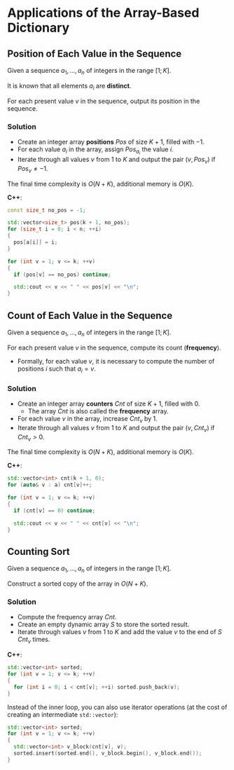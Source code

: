 # Applications of the Array-Based Dictionary

## Position of Each Value in the Sequence

Given a sequence $a_1, \dots, a_n$ of integers in the range $[1; K]$.

It is known that all elements $a_i$ are **distinct**.

For each present value $v$ in the sequence, output its position in the sequence.

### Solution

- Create an integer array **positions** $Pos$ of size $K + 1$, filled with $-1$.
- For each value $a_i$ in the array, assign $Pos_{a_i}$ the value $i$.
- Iterate through all values $v$ from $1$ to $K$ and output the pair $(v, Pos_v)$ if $Pos_v \ne -1$.

The final time complexity is $O(N + K)$, additional memory is $O(K)$.

**C++**:

```cpp
const size_t no_pos = -1;

std::vector<size_t> pos(k + 1, no_pos);
for (size_t i = 0; i < n; ++i)
{
  pos[a[i]] = i;
}

for (int v = 1; v <= k; ++v)
{
  if (pos[v] == no_pos) continue;

  std::cout << v << " " << pos[v] << "\n";
}
```

## Count of Each Value in the Sequence

Given a sequence $a_1, \dots, a_n$ of integers in the range $[1; K]$.

For each present value $v$ in the sequence, compute its count (**frequency**).

- Formally, for each value $v$, it is necessary to compute the number of positions $i$ such that $a_i = v$.

### Solution

- Create an integer array **counters** $Cnt$ of size $K + 1$, filled with $0$.
  - The array $Cnt$ is also called the **frequency** array.
- For each value $v$ in the array, increase $Cnt_v$ by $1$.
- Iterate through all values $v$ from $1$ to $K$ and output the pair $(v, Cnt_v)$ if $Cnt_v > 0$.

The final time complexity is $O(N + K)$, additional memory is $O(K)$.

**C++**:

```cpp
std::vector<int> cnt(k + 1, 0);
for (auto& v : a) cnt[v]++;

for (int v = 1; v <= k; ++v)
{
  if (cnt[v] == 0) continue;

  std::cout << v << " " << cnt[v] << "\n";
}
```

## Counting Sort

Given a sequence $a_1, \dots, a_n$ of integers in the range $[1; K]$.

Construct a sorted copy of the array in $O(N + K)$.

### Solution

- Compute the frequency array $Cnt$.
- Create an empty dynamic array $S$ to store the sorted result.
- Iterate through values $v$ from $1$ to $K$ and add the value $v$ to the end of $S$ $Cnt_v$ times.

**C++**:

```cpp
std::vector<int> sorted;
for (int v = 1; v <= k; ++v)
{
  for (int i = 0; i < cnt[v]; ++i) sorted.push_back(v);
}
```

Instead of the inner loop, you can also use iterator operations (at the cost of creating an intermediate `std::vector`):

```cpp
std::vector<int> sorted;
for (int v = 1; v <= k; ++v)
{
  std::vector<int> v_block(cnt[v], v);
  sorted.insert(sorted.end(), v_block.begin(), v_block.end());
}
```